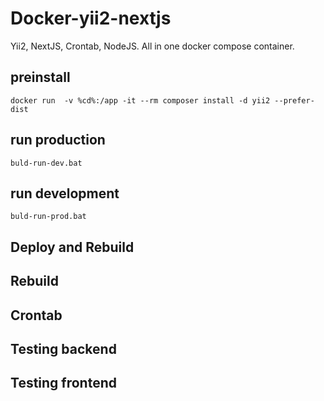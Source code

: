 # Docker-yii2-nextjs

Yii2, NextJS, Crontab, NodeJS. All in one docker compose container.

## preinstall
```
docker run  -v %cd%:/app -it --rm composer install -d yii2 --prefer-dist
```
## run production
```
buld-run-dev.bat
```
## run development
```
buld-run-prod.bat
```

## Deploy and Rebuild

## Rebuild

## Crontab
## Testing backend
## Testing frontend
